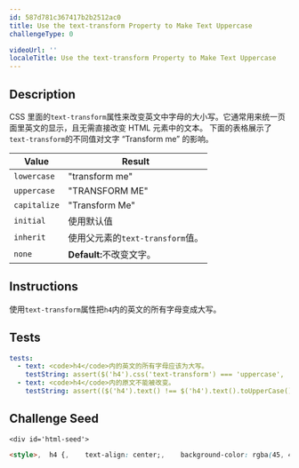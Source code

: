 ```yaml
---
id: 587d781c367417b2b2512ac0
title: Use the text-transform Property to Make Text Uppercase
challengeType: 0

videoUrl: ''
localeTitle: Use the text-transform Property to Make Text Uppercase
---
```


## Description
<section id='description'>
CSS 里面的<code>text-transform</code>属性来改变英文中字母的大小写。它通常用来统一页面里英文的显示，且无需直接改变 HTML 元素中的文本。
下面的表格展示了<code>text-transform</code>的不同值对文字 “Transform me” 的影响。
<table class="table table-striped"><thead><th>Value<th>Result<tbody><tr><td><code>lowercase</code><td>"transform me"<tr><td><code>uppercase</code><td>"TRANSFORM ME"<tr><td><code>capitalize</code><td>"Transform Me"<tr><td><code>initial</code><td>使用默认值<tr><td><code>inherit</code><td>使用父元素的<code>text-transform</code>值。<tr><td><code>none</code><td><strong>Default:</strong>不改变文字。</td></table>
</section>

## Instructions
<section id='instructions'>
使用<code>text-transform</code>属性把<code>h4</code>内的英文的所有字母变成大写。
</section>

## Tests
<section id='tests'>

```yml
tests:
  - text: <code>h4</code>内的英文的所有字母应该为大写。
    testString: assert($('h4').css('text-transform') === 'uppercase', '<code>h4</code>内的英文的所有字母应该为大写。');
  - text: <code>h4</code>内的原文不能被改变。
    testString: assert(($('h4').text() !== $('h4').text().toUpperCase()), '<code>h4</code>内的原文不能被改变。');

```

</section>

## Challenge Seed
<section id='challengeSeed'>

    <div id='html-seed'>
```html
<style>,  h4 {,    text-align: center;,    background-color: rgba(45, 45, 45, 0.1);,    padding: 10px;,    font-size: 27px;,    ,  },  p {,    text-align: justify;,  },  .links {,    text-align: left;,    color: black;,    opacity: 0.7;,  },  #thumbnail {,    box-shadow: 0 10px 20px rgba(0,0,0,0.19), 0 6px 6px rgba(0,0,0,0.23);,  },  .fullCard {,    width: 245px;,    border: 1px solid #ccc;,    border-radius: 5px;,    margin: 10px 5px;,    padding: 4px;,  },  .cardContent {,    padding: 10px;,  },  .cardText {,    margin-bottom: 30px;,  },</style>,<div class="fullCard" id="thumbnail">,  <div class="cardContent">,    <div class="cardText">,      <h4>Alphabet</h4>,      <hr>,      <p><em>Google 由在<strong>斯坦福大学</strong>攻读<u>理工博士</u>的拉里·佩奇和谢尔盖·布林共同创建。</em></p>,    </div>,    <div class="cardLinks">,      <a href="https://en.wikipedia.org/wiki/Larry_Page" target="_blank" class="links">拉里·佩奇</a><br><br>,      <a href="https://en.wikipedia.org/wiki/Sergey_Brin" target="_blank" class="links">谢尔盖·布林</a>,    </div>,  </div>,</div>
```





</div>





</section>

              